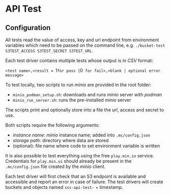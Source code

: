 #  API Test

## Configuration

All tests read the value of access, key and url endpoint from environment variables which need
to be passed on the command line, e.g. `./bucket-test S3TEST_ACCESS S3TEST_SECRET S3TEST_URL`.

Each test driver contains multiple tests whose output is in *CSV* format: 

`<test name>,<result = `1` for pass | `0` for fail>,<blank | optional error message>`

To test locally, two scripts to run *minio* are provided in the root folder:
- `minio_podman_setup.sh`:  downloads and runs *minio* server with *podman*
- `minio_run_server.sh`: runs the pre-installed *minio* server

The scripts print and optionally store into a file the url, access and secret to use.

Both scripts require the following arguments:
- *instance name*: *minio* instance name; added into `.mc/config.json`
- *storage path*: directory where data are stored
- (optional): file name where code to set environment variable is written


It is also possible to test everything  using the free `play.min.io` service.
Credentials for `play.min.ui` should already be present in the `.mc/config.json` file
created by the *minio* client.

Each test driver will first check that an S3 endpoint is available and accessible and report an error in case of failure. 
The test drivers will create buckets and objects named `sss-api-test-` + timestamp.

